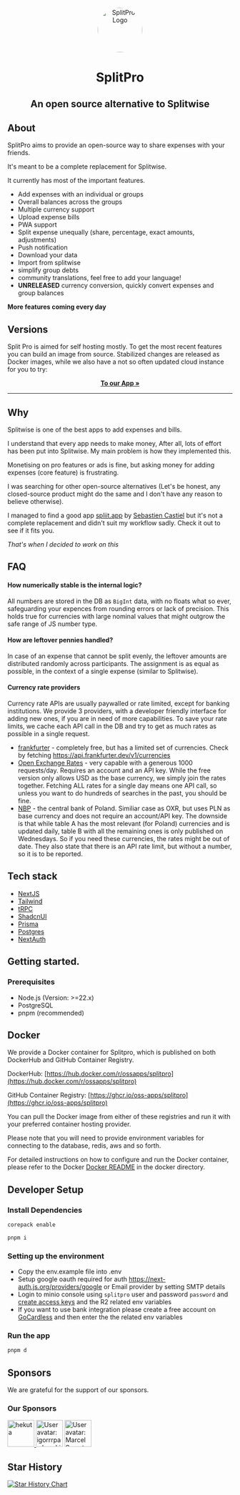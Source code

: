 <p align="center" style="margin-top: 12px">
  <a href="https://splitpro.app">
  <img width="100px"  style="border-radius: 50%;" src="https://splitpro.app/logo_circle.png" alt="SplitPro Logo">
  </a>

  <h1 align="center">SplitPro</h1>
  <h2 align="center">An open source alternative to Splitwise</h2>

## About

SplitPro aims to provide an open-source way to share expenses with your friends.

It's meant to be a complete replacement for Splitwise.

It currently has most of the important features.

- Add expenses with an individual or groups
- Overall balances across the groups
- Multiple currency support
- Upload expense bills
- PWA support
- Split expense unequally (share, percentage, exact amounts, adjustments)
- Push notification
- Download your data
- Import from splitwise
- simplify group debts
- community translations, feel free to add your language!
- **UNRELEASED** currency conversion, quickly convert expenses and group balances

**More features coming every day**

## Versions

Split Pro is aimed for self hosting mostly. To get the most recent features you can build an image from source. Stabilized changes are released as Docker images, while we also have a not so often updated cloud instance for you to try:

<p align="center">
    <a href="https://splitpro.app"><strong>To our App »</strong></a>
    <br />
  </p>
</p>

---

## Why

Splitwise is one of the best apps to add expenses and bills.

I understand that every app needs to make money, After all, lots of effort has been put into Splitwise. My main problem is how they implemented this.

Monetising on pro features or ads is fine, but asking money for adding expenses (core feature) is frustrating.

I was searching for other open-source alternatives (Let's be honest, any closed-source product might do the same and I don't have any reason to believe otherwise).

I managed to find a good app [spliit.app](https://spliit.app/) by [Sebastien Castiel](https://scastiel.dev/) but it's not a complete replacement and didn't suit my workflow sadly. Check it out to see if it fits you.

_That's when I decided to work on this_

## FAQ

#### How numerically stable is the internal logic?

All numbers are stored in the DB as `BigInt` data, with no floats what so ever, safeguarding your expences from rounding errors or lack of precision. This holds true for currencies with large nominal values that might outgrow the safe range of JS number type.

#### How are leftover pennies handled?

In case of an expense that cannot be split evenly, the leftover amounts are distributed randomly across participants. The assignment is as equal as possible, in the context of a single expense (similar to Splitwise).

#### Currency rate providers

Currency rate APIs are usually paywalled or rate limited, except for banking institutions. We provide 3 providers, with a developer friendly interface for adding new ones, if you are in need of more capabilities. To save your rate limits, we cache each API call in the DB and try to get as much rates as possible in a single request.

- [frankfurter](https://frankfurter.dev/) - completely free, but has a limited set of currencies. Check by fetching https://api.frankfurter.dev/v1/currencies
- [Open Exchange Rates](https://openexchangerates.org/) - very capable with a generous 1000 requests/day. Requires an account and an API key. While the free version only allows USD as the base currency, we simply join the rates together. Fetching ALL rates for a single day means one API call, so unless you want to do hundreds of searches in the past, you should be fine.
- [NBP](https://api.nbp.pl/en.html) - the central bank of Poland. Similiar case as OXR, but uses PLN as base currency and does not require an account/API key. The downside is that while table A has the most relevant (for Poland) currencies and is updated daily, table B with all the remaining ones is only published on Wednesdays. So if you need these currencies, the rates might be out of date. They also state that there is an API rate limit, but without a number, so it is to be reported.

## Tech stack

- [NextJS](https://nextjs.org/)
- [Tailwind](https://tailwindcss.com/)
- [tRPC](https://trpc.io/)
- [ShadcnUI](https://ui.shadcn.com/)
- [Prisma](https://www.prisma.io/)
- [Postgres](https://www.postgresql.org/)
- [NextAuth](https://next-auth.js.org/)

## Getting started.

### Prerequisites

- Node.js (Version: >=22.x)
- PostgreSQL
- pnpm (recommended)

## Docker

We provide a Docker container for Splitpro, which is published on both DockerHub and GitHub Container Registry.

DockerHub: [https://hub.docker.com/r/ossapps/splitpro](https://hub.docker.com/r/ossapps/splitpro)

GitHub Container Registry: [https://ghcr.io/oss-apps/splitpro](https://ghcr.io/oss-apps/splitpro)

You can pull the Docker image from either of these registries and run it with your preferred container hosting provider.

Please note that you will need to provide environment variables for connecting to the database, redis, aws and so forth.

For detailed instructions on how to configure and run the Docker container, please refer to the Docker [Docker README](./docker/README.md) in the docker directory.

## Developer Setup

### Install Dependencies

```bash
corepack enable
```

```bash
pnpm i
```

### Setting up the environment

- Copy the env.example file into .env
- Setup google oauth required for auth https://next-auth.js.org/providers/google or Email provider by setting SMTP details
- Login to minio console using `splitpro` user and password `password` and [create access keys](http://localhost:9001/access-keys/new-account) and the R2 related env variables
- If you want to use bank integration please create a free account on [GoCardless](https://gocardless.com/bank-account-data/) and then enter the the related env variables

### Run the app

```bash
pnpm d
```

## Sponsors

We are grateful for the support of our sponsors.

### Our Sponsors

<a href="https://hekuta.net/en" target="_blank">
  <img src="https://avatars.githubusercontent.com/u/70084358?v=4" alt="hekuta" style="width:60px;height:60px;">
</a>
<a href="https://github.com/igorrrpawlowski"><img src="https:&#x2F;&#x2F;github.com&#x2F;igorrrpawlowski.png" width="60px" alt="User avatar: igorrrpawlowski" /></a>
<a href="https://github.com/probeonstimpack"><img src="https:&#x2F;&#x2F;github.com&#x2F;probeonstimpack.png" width="60px" alt="User avatar: Marcel Szmeterowicz" /></a>

## Star History

[![Star History Chart](https://api.star-history.com/svg?repos=oss-apps/split-pro&type=Date)](https://star-history.com/#oss-apps/split-pro&Date)
